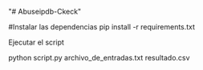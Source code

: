 "# Abuseipdb-Ckeck" 

#Instalar las dependencias
pip install -r requirements.txt

Ejecutar el script

python script.py archivo_de_entradas.txt resultado.csv

